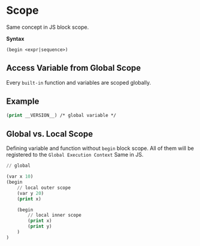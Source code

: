 # Scope

Same concept in JS block scope.

**Syntax**

```
(begin <expr|sequence>)
```

## Access Variable from Global Scope

Every `built-in` function and variables are scoped globally.

## Example

```lisp
(print __VERSION__) /* global variable */
```

## Global vs. Local Scope

Defining variable and function without `begin` block scope. All of them will be registered to
the `Global Execution Context` Same in JS.

```lisp
// global

(var x 10)
(begin
    // local outer scope
    (var y 20)
    (print x)

    (begin
        // local inner scope
        (print x)
        (print y)
    )
)
```